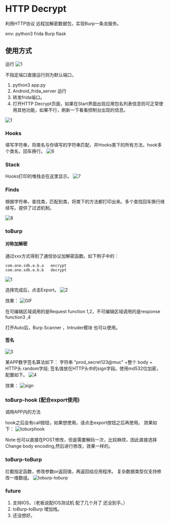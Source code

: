# HTTP Decrypt

利用HTTP协议 远程加解密数据包，实现Burp一条龙服务。


env:
python3
frida
Burp
flask


## 使用方式

运行
![1](images/0.png)

不指定端口直接运行则为默认端口，

1. python3 app.py
2. Android_frida_server 运行
3. 转发frida端口。 
4. 打开HTTP Decrypt页面，如果在Start界面出现应用包名列表信息则可正常使用其他功能，如果不行，刷新一下看看控制台出现的信息。

![1](images/5.png)


### Hooks
填写字符串，将类名与你填写的字符串匹配，并Hooks类下的所有方法，hook多个类名，回车换行。
![6](images/6.png)

### Stack
Hooks打印的堆栈会在这里显示。
![7](images/7.png)

### Finds
根据字符串，查找类，匹配到类，将类下的方法都打印出来。多个查找回车换行继续写。提供了过滤机制。

![8](images/8.png)

### toBurp

#### 对称加解密

通过xxx方式得到了通信协议加解密函数。如下例子中的：
```
com.one.sdk.e.b.a   encrypt
com.one.sdk.e.b.b   decrypt 
```
![1](images/1.png)

选择完成后，点击Export。
![2](images/2.png)

效果：
![GIF](images/post.gif)

在可编辑区域调用的是Request function 1,2，不可编辑区域调用的是response function3 ,4

打开Auto后，Burp Scanner ，Intruder模块 也可以使用。


#### 签名
![3](images/3.png)

某APP数字签名算法如下：
字符串  "prod_secret123@muc" +整个 body + HTTP头 random字段;
签名值放在HTTP头中的sign字段。使用md532位加密，配置如下。
![4](images/4.png)

效果：
![sign](images/sign.gif)


### toBurp-hook (配合export使用)
调用APP内的方法

hook之后会有call按钮，如果想使用，请点击export按钮之后再使用。
效果如下：
![toburphook](images/toburphook.gif)

Note:也可以直接在POST修改，但是需要解码一次，比较麻烦，因此直接选择Change body encoding,然后进行修改，效果一样的。

### toBurp-toBurp
拦截指定函数，修改参数or返回值，再返回给应用程序。
复杂数据类型仅支持修改一维数组。
![toburp-toburp](images/toburp-toburp.gif)


### future
1. 支持IOS，（老板说配IOS测试机 配了几个月了 还没到手。）
2. toBurp-toBurp 增加栈。
3. 还没想好。
